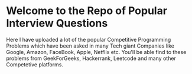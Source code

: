 # Welcome to the Repo of Popular Interview Questions 
Here I have uploaded a lot of the popular Competitive Programming Problems which have been asked in many Tech giant Companies like Google, Amazon, FaceBook, Apple, Netflix etc. You'll be able find to these problems from GeekForGeeks, Hackerrank, Leetcode and many other Competetive platforms.
